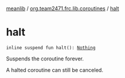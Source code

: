 [meanlib](../index.md) / [org.team2471.frc.lib.coroutines](index.md) / [halt](./halt.md)

# halt

`inline suspend fun halt(): `[`Nothing`](https://kotlinlang.org/api/latest/jvm/stdlib/kotlin/-nothing/index.html)

Suspends the coroutine forever.

A halted coroutine can still be canceled.

